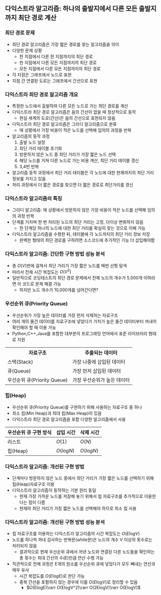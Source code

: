 ## 다익스트라 알고리즘: 하나의 출발지에서 다른 모든 출발지까지 최단 경로 계산
### 최단 경로 문제
- 최단 경로 알고리즘은 가장 짧은 경로를 찾는 알고리즘을 의미
- 다양한 문제 상황
  - 한 지점에서 다른 한 지점까지의 최단 경로
  - 한 지점에서 다른 모든 지점까지의 최단 경로
  - 모든 지점에서 다른 모든 지점까지의 최단 경로
- 각 지점은 그래프에서 노드로 표현
- 지점 간 연결된 도로는 그래프에서 간선으로 표현
### 다익스트라 최단 경로 알고리즘 개요
- 특정한 노드에서 출발하여 다른 모든 노드로 가는 최단 경로를 계산
- 다익스트라 최단 경로 알고리즘은 음의 간선이 없을 때 정상적으로 동작
  - 현실 세계의 도로(간선)은 음의 간선으로 표현되지 않음
- 다익스트라 최단 경로 알고리즘은 그리디 알고리즘으로 분류
  - 매 상황에서 가장 비용이 적은 노드를 선택해 임의의 과정을 반복
- 알고리즘의 동작 과정
  1. 출발 노드 설정
  2. 최단 거리 테이블 초기화
  3. 방문하지 않은 노드 중 최단 거리가 가장 짧은 노드 선택
  4. 해당 노드를 거쳐 다른 노드로 가는 비용 계산, 최단 거리 테이블 갱신
  5. 3,4번 반복
- 알고리즘 동작 과정에서 최단 거리 테이블은 각 노드에 대한 현재까지의 최단 거리 정보를 가지고 있음
- 처리 과정에서 더 짧은 경로를 찾으면 더 짧은 경로로 최단거리를 갱신
### 다익스트라 알고리즘의 특징
- 그리디 알고리즘: 매 상황에서 방문하지 않은 가장 비용이 적은 노드를 선택해 임의의 과정 반복
- 단계를 거치며 한 번 처리된 노드의 최단 거리는 고정, 더이상 변화하지 않음
  - 한 단계당 하나의 노드에 대한 최단 거리를 확실히 찾는 것으로 이해 가능
- 다익스트라 알고리즘을 수행한 뒤, 테이블에 각 노드까지의 최단 거리 정보 저장
  - 완벽한 형태의 최단 경로를 구하려면 소스코드에 추가적인 기능 더 삽입해야함
### 다익스트라 알고리즘: 간단한 구현 방법 성능 분석
- 총 $O(V)$번에 걸쳐서 최단 거리가 가장 짧은 노드를 매번 선형 탐색
- 따라서 전체 시간 복잡도는 $O(V^2)$
- 일반적으로 코딩테스트의 최단 경로 문제에서 전체 노드의 개수가 5,000개 이하라면 이 코드로 문제 해결 가능
  - 하지만 노드 개수가 10,000개를 넘어간다면?
### 우선순위 큐(Priority Queue)
- 우선순위가 가장 높은 데이터를 가장 먼저 삭제하는 자료구조
- 여러 개의 물건 데이터를 자료구조에 넣었다가 가치가 높은 물건 데이터부터 꺼내어 확인해야 할 때 이용 가능
- Python,C++,Java를 포함한 대부분의 프로그래밍 언어에서 표준 라이브러리 형태로 지원
<table>
    <tr><th>자료구조</th><th>추출되는 데이터</th></tr>
    <tr><td>스택(Stack)</td><td>가장 나중에 삽입된 데이터</td></tr>
    <tr><td>큐(Queue)</td><td>가장 먼저 삽입된 데이터</td></tr>
    <tr><td>우선순위 큐(Priority Queue)</td><td>가장 우선순위가 높은 데이터</td></tr>
</table>

### 힙(Heap)
- 우선순위 큐(Priority Queue)를 구현하기 위해 사용하는 자료구조 중 하나
- 최소 힙(Min Heap)과 최대 힙(Max Heap)이 있음
- 다익스트라 최단 경로 알고리즘을 포함 다양한 알고리즘에서 사용

|우선순위 큐 구현 방식|삽입 시간|삭제 시간|
|---|---|---|
|리스트|$O(1)$|$O(N)$|
|힙(Heap)|$O(logN)$|$O(logN)$|

### 다익스트라 알고리즘: 개선된 구현 방법
- 단계마다 방문하지 않은 노드 중에서 최단 거리가 가장 짧은 노드를 선택하기 위해 힙(Heap)자료구조 이용
- 다익스트라 알고리즘이 동작하는 기본 원리 동일
  - 현재 가장 가까운 노드를 저장해 놓기 위해서 힙 자료구조를 추가적으로 이용한다는 점이 다름
  - 현재의 최단 거리가 가장 짧은 노드를 선택해야 하므로 최소 힙 사용
### 다익스트라 알고리즘: 개선된 구현 방법 성능 분석
- 힙 자료구조를 이용하는 다익스트라 알고리즘의 시간 복잡도는 $O(ElogV)$
- 노드를 하나씩 꺼내 검사하는 반복문(while문)은 노드의 개수 V 이상의 횟수로는 처리되지 않음
  - 결과적으로 현재 우선순위 큐에서 꺼낸 노드와 연결된 다른 노드들을 확인하는 총 횟수는 최대 간선의 수(E)만큼 연산 수행 가능
- 직관적으로 전체 과정은 E개의 원소를 우선순위 큐에 넣었다가 모두 빼내는 연산과 매우 유사
  - 시간 복잡도를 $O(ElogE)$로 판단 가능
  - 중복 간선을 포함하지 않는 경우에 이를 $O(ElogV)$로 정리할 수 있음
    - $O(ElogE)\rarr O(ElogV^2)\rarr O(2ElogV)\rarr O(ElogV)$
